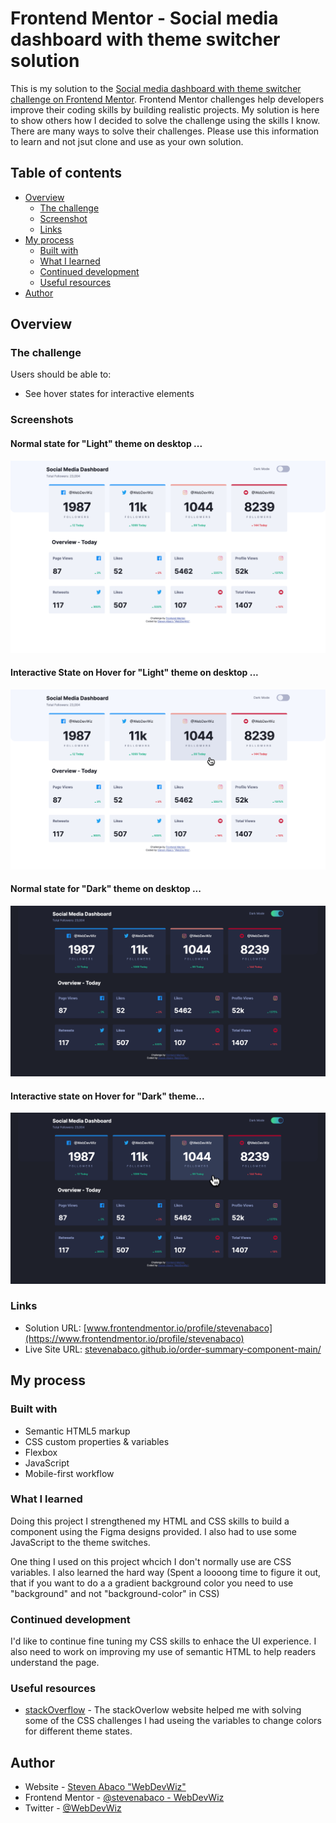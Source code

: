 # Frontend Mentor - Social media dashboard with theme switcher solution

This is my solution to the [Social media dashboard with theme switcher challenge on Frontend Mentor](https://www.frontendmentor.io/challenges/social-media-dashboard-with-theme-switcher-6oY8ozp_H). Frontend Mentor challenges help developers improve their coding skills by building realistic projects. My solution is here to show others how I decided to solve the challenge using the skills I know. There are many ways to solve their challenges. Please use this information to learn and not jsut clone and use as your own solution. 

## Table of contents

- [Overview](#overview)
  - [The challenge](#the-challenge)
  - [Screenshot](#screenshot)
  - [Links](#links)
- [My process](#my-process)
  - [Built with](#built-with)
  - [What I learned](#what-i-learned)
  - [Continued development](#continued-development)
  - [Useful resources](#useful-resources)
- [Author](#author)

## Overview

### The challenge

Users should be able to:

- See hover states for interactive elements

### Screenshots

#### Normal state for "Light" theme on desktop ... <br>

![](/images/desktop-light-theme-normal.png)

#### Interactive State on Hover for "Light" theme on desktop ... <br>

![](/images/desktop-light-theme-hover.png)

#### Normal state for "Dark" theme on desktop ... <br>

![](/images/desktop-dark-theme-normal.png)
#### Interactive state on Hover for "Dark" theme...<br>

![](/images/desktop-dark-theme-hover.png)

### Links

- Solution URL: [www.frontendmentor.io/profile/stevenabaco](https://www.frontendmentor.io/profile/stevenabaco)
- Live Site URL: [stevenabaco.github.io/order-summary-component-main/](https://stevenabaco.github.io/social-media-dashboard-with-theme-switcher/)

## My process

### Built with

- Semantic HTML5 markup
- CSS custom properties & variables
- Flexbox
- JavaScript
- Mobile-first workflow

### What I learned

Doing this project I strengthened my HTML and CSS skills to build a component using the Figma designs provided. I also had to use some JavaScript to the theme switches.

One thing I used on this project whcich I don't normally use are CSS variables. I also learned the hard way (Spent a loooong time to figure it out, that if you want to do a a gradient background color you need to use "background" and not "background-color" in CSS)

### Continued development

I'd like to continue fine tuning my CSS skills to enhace the UI experience. I also need to work on improving my use of semantic HTML to help readers understand the page.

### Useful resources

- [stackOverflow](https://stackoverflow.com/users/13629204/steven-abaco) - The stackOverlow website helped me with solving some of the CSS challenges I had useing the variables to change colors for different theme states. 

## Author

- Website - [Steven Abaco "WebDevWiz"](https://www.stevenabaco.dev)
- Frontend Mentor - [@stevenabaco - WebDevWiz](https://www.frontendmentor.io/profile/stevenabaco)
- Twitter - [@WebDevWiz](https://www.twitter.com/WebDevWiz)

